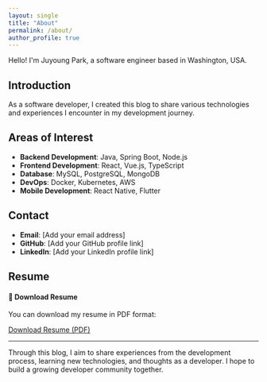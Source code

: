 ```yaml
---
layout: single
title: "About"
permalink: /about/
author_profile: true
---
```


Hello! I'm Juyoung Park, a software engineer based in Washington, USA.

## Introduction

As a software developer, I created this blog to share various technologies and experiences I encounter in my development journey.

## Areas of Interest

- **Backend Development**: Java, Spring Boot, Node.js
- **Frontend Development**: React, Vue.js, TypeScript
- **Database**: MySQL, PostgreSQL, MongoDB
- **DevOps**: Docker, Kubernetes, AWS
- **Mobile Development**: React Native, Flutter

## Contact

- **Email**: [Add your email address]
- **GitHub**: [Add your GitHub profile link]
- **LinkedIn**: [Add your LinkedIn profile link]

## Resume

<div class="notice--info">
  <h4>📄 Download Resume</h4>
  <p>You can download my resume in PDF format:</p>
  <a href="/assets/files/Juyoung(Justin)Park CV_2025_US.pdf" class="btn btn--primary" download>
    <i class="fas fa-download"></i> Download Resume (PDF)
  </a>
</div>

---

Through this blog, I aim to share experiences from the development process, learning new technologies, and thoughts as a developer. 
I hope to build a growing developer community together.
